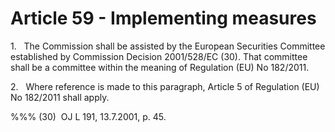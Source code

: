 # Article 59 - Implementing measures


1.   The Commission shall be assisted by the European Securities Committee established by Commission Decision 2001/528/EC (30). That committee shall be a committee within the meaning of Regulation (EU) No 182/2011.

2.   Where reference is made to this paragraph, Article 5 of Regulation (EU) No 182/2011 shall apply.

%%% (30)  OJ L 191, 13.7.2001, p. 45.
